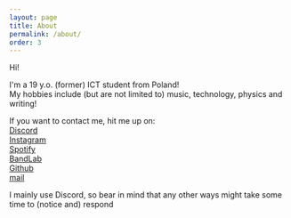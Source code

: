 ```yaml
---
layout: page
title: About
permalink: /about/
order: 3
---
```


Hi!

I'm a 19 y.o. (former) ICT student from Poland!\
My hobbies include (but are not limited to) music, technology, physics and writing!

If you want to contact me, hit me up on:\
[Discord](https://discord.com/users/620996924841000970)\
[Instagram](https://www.instagram.com/3ch05/)\
[Spotify](https://open.spotify.com/user/dobrzknh1i81y5wm57dy00axr?si=e0fca37e9ff54c87)\
[BandLab](https://www.bandlab.com/antiboyotic)\
[Github](https://github.com/4ndthena)\
[mail](mailto:ampthena@protonmail.com)

I mainly use Discord, so bear in mind that any other ways might take some time to (notice and) respond

